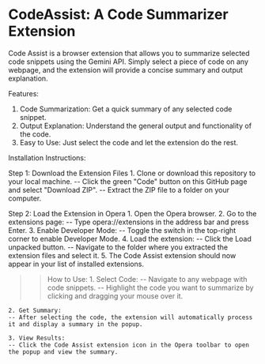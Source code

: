 # CodeAssist: A Code Summarizer Extension
Code Assist is a browser extension that allows you to summarize selected code snippets using the Gemini API. Simply select a piece of code on any webpage, and the extension will provide a concise summary and output explanation.

Features:
  1. Code Summarization: Get a quick summary of any selected code snippet.
  2. Output Explanation: Understand the general output and functionality of the code.
  3. Easy to Use: Just select the code and let the extension do the rest.


Installation Instructions:

  Step 1: Download the Extension Files
    1. Clone or download this repository to your local machine.
          -- Click the green "Code" button on this GitHub page and select "Download ZIP".
          -- Extract the ZIP file to a folder on your computer.

  Step 2: Load the Extension in Opera
    1. Open the Opera browser.
    2. Go to the extensions page:
          -- Type opera://extensions in the address bar and press Enter.
    3. Enable Developer Mode:
          -- Toggle the switch in the top-right corner to enable Developer Mode.
    4. Load the extension:
          -- Click the Load unpacked button.
          -- Navigate to the folder where you extracted the extension files and select it.
    5. The Code Assist extension should now appear in your list of installed extensions.

>> How to Use:
    1. Select Code:
    -- Navigate to any webpage with code snippets.
    -- Highlight the code you want to summarize by clicking and dragging your mouse over it.

    2. Get Summary:
    -- After selecting the code, the extension will automatically process it and display a summary in the popup.
    
    3. View Results:
    -- Click the Code Assist extension icon in the Opera toolbar to open the popup and view the summary.
